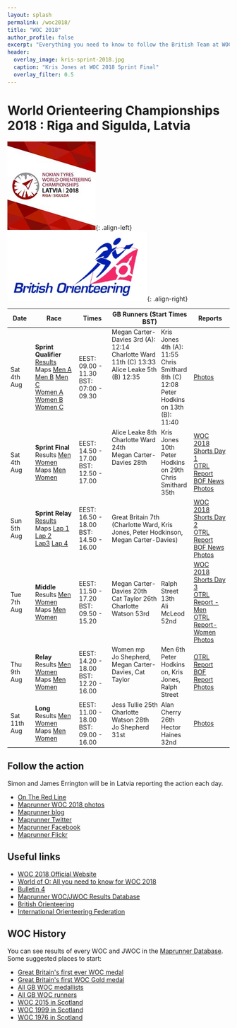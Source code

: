 ```yaml
---
layout: splash
permalink: /woc2018/
title: "WOC 2018"
author_profile: false
excerpt: "Everything you need to know to follow the British Team at WOC 2018."
header:
  overlay_image: kris-sprint-2018.jpg
  caption: "Kris Jones at WOC 2018 Sprint Final"
  overlay_filter: 0.5
---
```

# World Orienteering Championships 2018 : Riga and Sigulda, Latvia

![WOC 2018 logo](/images/woc2018/woc2018logo.jpg){: .align-left}
![BOF logo](/images/woc2017/BOFlogo.png){: .align-right}

| Date | Race | Times | GB Runners (Start Times BST) | Reports |
|------|------|-------|------------------------------|---------|
| Sat 4th Aug | **Sprint Qualifier**<br>[Results](https://www.woc2018.lv/resultsWOC/4.08/results/Qual/Results.pdf)<br>Maps [Men A](https://www.woc2018.lv/img/Q/SPRINT_Q_MEN-A.jpg) [Men B](https://www.woc2018.lv/img/Q/SPRINT_Q_MEN-B.jpg) [Men C](https://www.woc2018.lv/img/Q/SPRINT_Q_MEN-C.jpg)<br>[Women A](https://www.woc2018.lv/img/Q/SPRINT_Q_WOMEN-A.jpg) [Women B](https://www.woc2018.lv/img/Q/SPRINT_Q_WOMEN-B.jpg) [Women C](https://www.woc2018.lv/img/Q/SPRINT_Q_WOMEN-C.jpg) | EEST: 09.00 - 11.30<br> BST: 07:00 - 09.30 | <span style="float:left;width:65%;">Megan Carter-Davies 3rd (A): 12:14<br>Charlotte Ward 11th (C) 13:33<br>Alice Leake 5th (B) 12:35</span><span style="float:right;width:35%;">Kris Jones 4th (A): 11:55<br>Chris Smithard 8th (C) 12:08<br>Peter Hodkinson 13th (B): 11:40</span> |  [Photos](https://www.flickr.com/photos/maprunner/albums/72157694015976610)|
| Sat 4th Aug  | **Sprint Final**<br>Results [Men](https://www.woc2018.lv/resultsWOC/4.08/results/Final/Results%20-%20Men.pdf) [Women](https://www.woc2018.lv/resultsWOC/4.08/results/Final/Results%20-%20Women.pdf)<br>Maps [Men](http://www.tulospalvelu.fi/gps/2018wocSprintM/) [Women](http://www.tulospalvelu.fi/gps/2018wocSprintW/ ) | EEST: 14.50 - 17.00<br> BST: 12.50 - 17.00  |<span style="float:left;width:65%;">Alice Leake 8th<br>Charlotte Ward 24th<br>Megan Carter-Davies 28th</span><span style="float:right;width:35%;">Kris Jones 10th<br>Peter Hodkinson 29th<br>Chris Smithard 35th</span>  | [WOC 2018 Shorts Day 1](https://maprunner.blogspot.com/2018/08/woc-2018-shorts-day-1.html)<br>[OTRL Report](https://www.ontheredline.org.uk/news/woc-2018-prelinks-3)<br>[BOF News](https://www.britishorienteering.org.uk/news/4342)<br>[Photos](https://www.flickr.com/photos/maprunner/albums/72157698196747971) |
| Sun 5th Aug  | **Sprint Relay**<br>[Results](https://www.woc2018.lv/resultsWOC/5.08/results/Results.pdf)<br>Maps [Lap 1](http://www.tulospalvelu.fi/gps/2018wocSprintR1/) [Lap 2](http://www.tulospalvelu.fi/gps/2018wocSprintR2/)<br>[Lap3](http://www.tulospalvelu.fi/gps/2018wocSprintR3/) [Lap 4](http://www.tulospalvelu.fi/gps/2018wocSprintR4/) | EEST: 16.50 - 18.00<br> BST: 14.50 - 16.00 | Great Britain 7th (Charlotte Ward, Kris Jones, Peter Hodkinson, Megan Carter-Davies)  | [WOC 2018 Shorts Day 2](https://maprunner.blogspot.com/2018/08/woc-2018-shorts-day-2.html)<br>[OTRL Report](https://www.ontheredline.org.uk/news/woc-2018-sprelay)<br>[BOF News](https://www.britishorienteering.org.uk/news/4344)<br>[Photos](https://www.flickr.com/photos/maprunner/albums/72157671976537298)|
| Tue 7th Aug  | **Middle**<br>Results [Men](https://www.woc2018.lv/resultsWOC/7.08/results/Results%20-%20Men.pdf) [Women](https://www.woc2018.lv/resultsWOC/7.08/results/Results%20-%20Women.pdf)<br> Maps [Men](http://www.tulospalvelu.fi/gps/2018wocMiddleM/) [Women](http://www.tulospalvelu.fi/gps/2018wocMiddleW/)| EEST: 11.50 - 17.20<br> BST: 09.50 - 15.20  | <span style="float:left;width:65%;">Megan Carter-Davies 20th<br>Cat Taylor 26th<br>Charlotte Watson 53rd</span><span style="float:right;width:35%;">Ralph Street 13th<br>Ali McLeod 52nd</span> | [WOC 2018 Shorts Day 3](https://maprunner.blogspot.com/2018/08/woc-2018-shorts-day-3.html)<br>[OTRL Report - Men](https://www.ontheredline.org.uk/news/woc-2018-middle-men)<br>[OTRL Report- Women](https://www.ontheredline.org.uk/news/woc-2018-middle-women)<br>[Photos](https://www.flickr.com/photos/maprunner/albums/72157694129528290) |
| Thu 9th Aug  | **Relay**<br>Results [Men](https://www.woc2018.lv/resultsWOC/9.08/results/Results%20-%20Men.pdf) [Women](https://www.woc2018.lv/resultsWOC/9.08/results/Results%20-%20Women.pdf)<br>Maps [Men](https://www.woc2018.lv/files/WR/WOC_RELAY_MEN.jpg) [Women](https://www.woc2018.lv/files/WR/WOC_RELAY_WOMEN.jpg) | EEST: 14.20 - 18.00<br> BST: 12.20 - 16.00 | <span style="float:left;width:65%;">Women mp<br>Jo Shepherd, Megan Carter-Davies, Cat Taylor</span><span style="float:right;width:35%;">Men 6th<br>Peter Hodkinson, Kris Jones, Ralph Street</span> | [OTRL Report](https://www.ontheredline.org.uk/news/woc2018-relays)<br>[BOF Report](https://www.britishorienteering.org.uk/news/4349)<br>[Photos](https://www.flickr.com/photos/maprunner/albums/72157672124161198) |
| Sat 11th Aug  | **Long**<br>Results [Men](https://www.woc2018.lv/resultsWOC/11.08/results/Results%20-%20Men.pdf) [Women](https://www.woc2018.lv/resultsWOC/11.08/results/Results%20-%20Women.pdf)<br>Maps [Men](https://www.woc2018.lv/files/LD/WOC_LONG_MEN.jpg) [Women](https://www.woc2018.lv/files/LD/WOC_LONG_WOMEN.jpg) | EEST: 11.00 - 18.00<br> BST: 09.00 - 16.00 | <span style="float:left;width:65%;">Jess Tullie 25th<br>Charlotte Watson 28th<br>Jo Shepherd 31st</span><span style="float:right;width:35%;">Alan Cherry 26th<br>Hector Haines 32nd</span> | [Photos](https://www.flickr.com/photos/maprunner/albums/72157699718186014)  |

## Follow the action

Simon and James Errington will be in Latvia reporting the action each day.

* [On The Red Line](https://www.ontheredline.org.uk/)
* [Maprunner WOC 2018 photos](https://www.flickr.com/photos/maprunner/collections/72157696646694022/)
* [Maprunner blog](https://maprunner.blogspot.co.uk/)
* [Maprunner Twitter](https://twitter.com/MaprunnerGB)
* [Maprunner Facebook](https://www.facebook.com/Maprunner.co.uk/)
* [Maprunner Flickr](https://www.flickr.com/photos/maprunner/collections/72157696646694022/)

## Useful links

* [WOC 2018 Official Website](https://www.woc2018.lv/)
* [World of O: All you need to know for WOC 2018](http://news.worldofo.com/2018/08/02/woc-2018-all-you-need-to-know/)
* [Bulletin 4](https://www.woc2018.lv/docs/Bulletin4_woc2018.pdf)
* [Maprunner WOC/JWOC Results Database](https://www.maprunner.co.uk/wocdb)
* [British Orienteering](https://www.britishorienteering.org.uk/)
* [International Orienteering Federation](http://orienteering.org/)

## WOC History

You can see results of every WOC and JWOC in the [Maprunner Database](https://www.maprunner.co.uk/wocdb/). Some suggested places to start:

* [Great Britain's first ever WOC medal](https://www.maprunner.co.uk/wocdb/woc/1993/women/long)
* [Great Britain's first WOC Gold medal](https://www.maprunner.co.uk/wocdb/woc/1999/women/short)
* [All GB WOC medallists](https://www.maprunner.co.uk/wocdb/medals/gbr/woc/all/all)
* [All GB WOC runners](https://www.maprunner.co.uk/wocdb/runners/person/gbr)
* [WOC 2015 in Scotland](https://www.maprunner.co.uk/wocdb/woc/2015/men/long)
* [WOC 1999 in Scotland](https://www.maprunner.co.uk/wocdb/woc/1999/men/long)
* [WOC 1976 in Scotland](https://www.maprunner.co.uk/wocdb/woc/1976/men/long)